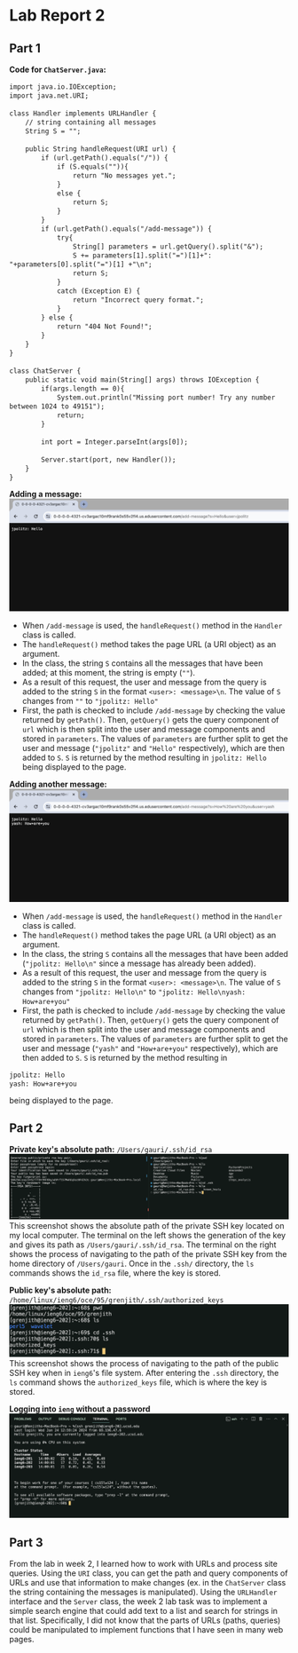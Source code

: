# Lab Report 2

## Part 1

**Code for `ChatServer.java`:**
```
import java.io.IOException;
import java.net.URI;

class Handler implements URLHandler {
    // string containing all messages
    String S = "";

    public String handleRequest(URI url) {
        if (url.getPath().equals("/")) {
            if (S.equals("")){
                return "No messages yet.";
            }
            else {
                return S;
            }
        }
        if (url.getPath().equals("/add-message")) {
            try{
                String[] parameters = url.getQuery().split("&");
                S += parameters[1].split("=")[1]+": "+parameters[0].split("=")[1] +"\n";
                return S;
            }
            catch (Exception E) {
                return "Incorrect query format.";
            }            
        } else {
            return "404 Not Found!";
        }
    }
}

class ChatServer {
    public static void main(String[] args) throws IOException {
        if(args.length == 0){
            System.out.println("Missing port number! Try any number between 1024 to 49151");
            return;
        }

        int port = Integer.parseInt(args[0]);

        Server.start(port, new Handler());
    }
}
```

**Adding a message:** 
![](/labreport2_screenshots/addmessage1.png)
- When `/add-message` is used, the `handleRequest()` method in the `Handler` class is called. 
- The `handleRequest()` method takes the page URL (a URI object) as an argument. 
- In the class, the string `S` contains all the messages that have been added; at this moment, the string is empty (`""`). 
- As a result of this request, the user and message from the query is added to the string `S` in the format `<user>: <message>\n`. The value of `S` changes from `""` to `"jpolitz: Hello"`
- First, the path is checked to include `/add-message` by checking the value returned by `getPath()`. Then, `getQuery()` gets the query component of `url` which is then split into the user and message components and stored in `parameters`. The values of `parameters` are further split to get the user and message (`"jpolitz"` and `"Hello"` respectively), which are then added to `S`. `S` is returned by the method resulting in `jpolitz: Hello` being displayed to the page. 

**Adding another message:**
![](/labreport2_screenshots/addmessage2.png)
- When `/add-message` is used, the `handleRequest()` method in the `Handler` class is called. 
- The `handleRequest()` method takes the page URL (a URI object) as an argument. 
- In the class, the string `S` contains all the messages that have been added (`"jpolitz: Hello\n"` since a message has already been added). 
- As a result of this request, the user and message from the query is added to the string `S` in the format `<user>: <message>\n`. The value of `S` changes from `"jpolitz: Hello\n"` to `"jpolitz: Hello\nyash: How+are+you"`
- First, the path is checked to include `/add-message` by checking the value returned by `getPath()`. Then, `getQuery()` gets the query component of `url` which is then split into the user and message components and stored in `parameters`. The values of `parameters` are further split to get the user and message (`"yash"` and `"How+are+you"` respectively), which are then added to `S`. `S` is returned by the method resulting in 
```
jpolitz: Hello
yash: How+are+you
``` 
being displayed to the page. 

## Part 2

**Private key's absolute path:** `/Users/gauri/.ssh/id_rsa`
![](/labreport2_screenshots/privatekeypath.png)
This screenshot shows the absolute path of the private SSH key located on my local computer. The terminal on the left shows the generation of the key and gives its path as `/Users/gauri/.ssh/id_rsa`. The terminal on the right shows the process of navigating to the path of the private SSH key from the home directory of `/Users/gauri`. Once in the `.ssh/` directory, the `ls` commands shows the `id_rsa` file, where the key is stored. 

**Public key's absolute path:** `/home/linux/ieng6/oce/95/grenjith/.ssh/authorized_keys`
![](/labreport2_screenshots/publickeypath.png)
This screenshot shows the process of navigating to the path of the public SSH key when in `ieng6`'s file system. After entering the `.ssh` directory, the `ls` command shows the `authorized_keys` file, which is where the key is stored. 

**Logging into `ieng` without a password**
![](/labreport2_screenshots/sshnopassword.png)

## Part 3

From the lab in week 2, I learned how to work with URLs and process site queries. Using the `URI` class, you can get the path and query components of URLs and use that information to make changes (ex. in the `ChatServer` class the string containing the messages is manipulated). Using the `URLHandler` interface and the `Server` class, the week 2 lab task was to implement a simple search engine that could add text to a list and search for strings in that list. Specifically, I did not know that the parts of URLs (paths, queries) could be manipulated to implement functions that I have seen in many web pages. 